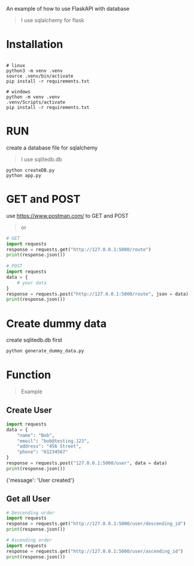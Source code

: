 An example of how to use FlaskAPI with database  
> I use sqlalchemy for flask
# Installation
```
  
# linux  
python3 -m venv .venv
source .venv/bin/activate  
pip install -r requirements.txt  
  
# windows  
python -m venv .venv  
.venv/Scripts/activate
pip install -r requirements.txt  
```
# RUN
create a database file for sqlalchemy  
> I use sqlitedb.db  
```
python createDB.py
python app.py
```

# GET and POST
use <https://www.postman.com/> to GET and POST  
> or  
```python
# GET
import requests  
response = requests.get("http://127.0.0.1:5000/route")  
print(response.json())  
  
# POST
import requests  
data = {
    # your data
}
response = requests.post("http://127.0.0.1:5000/route", json = data)   
print(response.json())  
```
  
# Create dummy data
create sqlitedb.db first
```python
python generate_dummy_data.py
```  
  
# Function
> Example  
## Create User
```python
import requests  
data = {
    "name": "Bob",
    "email": "bob@testing.123",
    "address": "456 Street",
    "phone": "61234567"
}
response = requests.post("127.0.0.1:5000/user", data = data)   
print(response.json())  
```
{'message': 'User created'}  

## Get all User
```python
# Descending order
import requests  
response = requests.get("http://127.0.0.1:5000/user/descending_id")  
print(response.json())  

# Ascending order
import requests  
response = requests.get("http://127.0.0.1:5000/user/ascending_id")  
print(response.json())  
```
